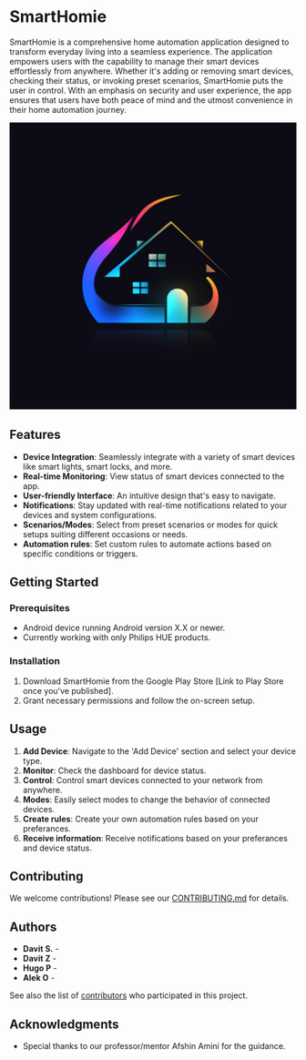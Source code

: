# SmartHomie

SmartHomie is a comprehensive home automation application designed to transform everyday living into a seamless experience. The application empowers users with the capability to manage their smart devices effortlessly from anywhere. Whether it's adding or removing smart devices, checking their status, or invoking preset scenarios, SmartHomie puts the user in control. With an emphasis on security and user experience, the app ensures that users have both peace of mind and the utmost convenience in their home automation journey.

![App Logo](Logo.png)

## Features

- **Device Integration**: Seamlessly integrate with a variety of smart devices like smart lights, smart locks, and more.
- **Real-time Monitoring**: View status of smart devices connected to the app.
- **User-friendly Interface**: An intuitive design that's easy to navigate.
- **Notifications**: Stay updated with real-time notifications related to your devices and system configurations.
- **Scenarios/Modes**: Select from preset scenarios or modes for quick setups suiting different occasions or needs.
- **Automation rules**: Set custom rules to automate actions based on specific conditions or triggers.

## Getting Started

### Prerequisites

- Android device running Android version X.X or newer.
- Currently working with only Philips HUE products.

### Installation

1. Download SmartHomie from the Google Play Store [Link to Play Store once you've published].
2. Grant necessary permissions and follow the on-screen setup.

## Usage

1. **Add Device**: Navigate to the 'Add Device' section and select your device type.
2. **Monitor**: Check the dashboard for device status.
3. **Control**: Control smart devices connected to your network from anywhere.
4. **Modes**: Easily select modes to change the behavior of connected devices.
5. **Create rules**: Create your own automation rules based on your preferances.
6. **Receive information**: Receive notifications based on your preferances and device status.

## Contributing

We welcome contributions! Please see our [CONTRIBUTING.md](link-to-contributing.md-if-you-have-one) for details.

## Authors

- **Davit S.** - 
- **Davit Z** -
- **Hugo P** -
- **Alek O** -

See also the list of [contributors](link-to-contributors-page-if-you-have-one) who participated in this project.


## Acknowledgments

- Special thanks to our professor/mentor Afshin Amini for the guidance.

